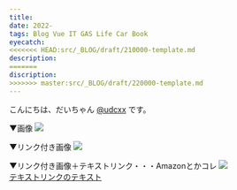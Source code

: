 ```yaml
---
title:
date: 2022-
tags: Blog Vue IT GAS Life Car Book
eyecatch:
<<<<<<< HEAD:src/_BLOG/draft/210000-template.md
description:
=======
discription: 
>>>>>>> master:src/_BLOG/draft/220000-template.md
---
```


こんにちは、だいちゃん [@udcxx](https://twitter.com/udc_xx) です。

▼画像
![](/images/220000.jpg)

▼リンク付き画像
[![](/images/220000.jpg)](https://hogehoge.com/)

▼リンク付き画像＋テキストリンク・・・Amazonとかコレ
[![](/images/220000.jpg)](https://hogehoge.com/)    
[テキストリンクのテキスト](https://hogehoge.com/)
